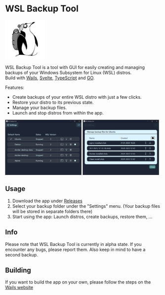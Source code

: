 <h1>WSL Backup Tool</h1>
<img src="https://github.com/marvint24/wsl-backup-tool/blob/main/build/appicon.png" width="128" />



WSL Backup Tool is a tool with GUI for easily creating and managing backups of your Windows Subsystem for Linux (WSL) distros.  
Build with [Wails](https://wails.io), [Svelte](https://svelte.dev), [TypeScript](https://www.typescriptlang.org) and [GO](https://go.dev).

Features:
* Create backups of your entire WSL distro with just a few clicks.
* Restore your distro to its previous state.
* Manage your backup files.
* Launch and stop distros from within the app.

<p float="left">
  <img src="https://github.com/marvint24/wsl-backup-tool/blob/main/.readme-pictures/home.png" style="width:49%;" />
  <img src="https://github.com/marvint24/wsl-backup-tool/blob/main/.readme-pictures/list.png" style="width:49%;" /> 
</p>

## Usage
1. Download the app under [Releases](https://github.com/marvint24/wsl-backup-tool/releases)
2. Select your backup folder under the "Settings" menu. (Your backup files will be stored in separate folders there)
3. Start using the app: Launch distros, create backups, restore them, ...

## Info
Please note that WSL Backup Tool is currently in alpha state. If you encounter any bugs, please report them. Also keep in mind to have a second backup.  

## Building
If you want to build the app on your own, please follow the steps on the [Wails website](https://wails.io/docs/gettingstarted/installation/)  
